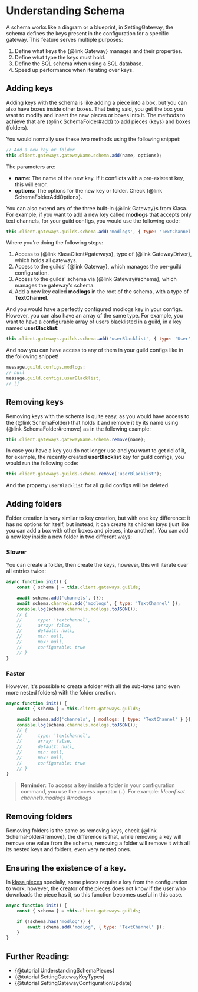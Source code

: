 # Understanding Schema

A schema works like a diagram or a blueprint, in SettingGateway, the schema defines the keys present in the configuration for a specific gateway. This feature serves multiple purposes:

1. Define what keys the {@link Gateway} manages and their properties.
1. Define what type the keys must hold.
1. Define the SQL schema when using a SQL database.
1. Speed up performance when iterating over keys.

## Adding keys

Adding keys with the schema is like adding a piece into a box, but you can also have boxes inside other boxes. That being said, you get the box you want to modify and insert the new pieces or boxes into it. The methods to achieve that are {@link SchemaFolder#add} to add pieces (keys) and boxes (folders).

You would normally use these two methods using the following snippet:

```javascript
// Add a new key or folder
this.client.gateways.gatewayName.schema.add(name, options);
```

The parameters are:

- **name**: The name of the new key. If it conflicts with a pre-existent key, this will error.
- **options**: The options for the new key or folder. Check {@link SchemaFolderAddOptions}.

You can also extend any of the three built-in {@link Gateway}s from Klasa. For example, if you want to add a new key called **modlogs** that accepts only text channels, for your guild configs, you would use the following code:

```javascript
this.client.gateways.guilds.schema.add('modlogs', { type: 'TextChannel' });
```

Where you're doing the following steps:

1. Access to {@link KlasaClient#gateways}, type of {@link GatewayDriver}, which holds all gateways.
1. Access to the guilds' {@link Gateway}, which manages the per-guild configuration.
1. Access to the guilds' schema via {@link Gateway#schema}, which manages the gateway's schema.
1. Add a new key called **modlogs** in the root of the schema, with a type of **TextChannel**.

And you would have a perfectly configured modlogs key in your configs. However, you can also have an array of the same type. For example, you want to have a configurable array of users blacklisted in a guild, in a key named **userBlacklist**:

```javascript
this.client.gateways.guilds.schema.add('userBlacklist', { type: 'User', array: true });
```

And now you can have access to any of them in your guild configs like in the following snippet!

```javascript
message.guild.configs.modlogs;
// null
message.guild.configs.userBlacklist;
// []
```

## Removing keys

Removing keys with the schema is quite easy, as you would have access to the {@link SchemaFolder} that holds it and remove it by its name using {@link SchemaFolder#remove} as in the following example:

```javascript
this.client.gateways.gatewayName.schema.remove(name);
```

In case you have a key you do not longer use and you want to get rid of it, for example, the recently created **userBlacklist** key for guild configs, you would run the following code:

```javascript
this.client.gateways.guilds.schema.remove('userBlacklist');
```

And the property `userBlacklist` for all guild configs will be deleted.

## Adding folders

Folder creation is very similar to key creation, but with one key difference: it has no options for itself, but instead, it can create its children keys (just like you can add a box with other boxes and pieces, into another). You can add a new key inside a new folder in two different ways:

### Slower

You can create a folder, then create the keys, however, this will iterate over all entries twice:

```javascript
async function init() {
	const { schema } = this.client.gateways.guilds;

	await schema.add('channels', {});
	await schema.channels.add('modlogs', { type: 'TextChannel' });
	console.log(schema.channels.modlogs.toJSON());
	// {
	//  	type: 'textchannel',
	//  	array: false,
	//  	default: null,
	//  	min: null,
	//  	max: null,
	//  	configurable: true
	// }
}
```

### Faster

However, it's possible to create a folder with all the sub-keys (and even more nested folders) with the folder creation.

```javascript
async function init() {
	const { schema } = this.client.gateways.guilds;

	await schema.add('channels', { modlogs: { type: 'TextChannel' } });
	console.log(schema.channels.modlogs.toJSON());
	// {
	//  	type: 'textchannel',
	//  	array: false,
	//  	default: null,
	//  	min: null,
	//  	max: null,
	//  	configurable: true
	// }
}
```

> **Reminder**: To access a key inside a folder in your configuration command, you use the access operator (`.`). For example: *k!conf set channels.modlogs #modlogs*

## Removing folders

Removing folders is the same as removing keys, check {@link SchemaFolder#remove}, the difference is that, while removing a key will remove one value from the schema, removing a folder will remove it with all its nested keys and folders, even very nested ones.

## Ensuring the existence of a key.

In [klasa pieces](https://github.com/dirigeants/klasa-pieces/) specially, some pieces require a key from the configuration to work, however, the creator of the pieces does not know if the user who downloads the piece has it, so this function becomes useful in this case.

```javascript
async function init() {
	const { schema } = this.client.gateways.guilds;

	if (!schema.has('modlog')) {
		await schema.add('modlog', { type: 'TextChannel' });
	}
}
```

## Further Reading:

- {@tutorial UnderstandingSchemaPieces}
- {@tutorial SettingGatewayKeyTypes}
- {@tutorial SettingGatewayConfigurationUpdate}
